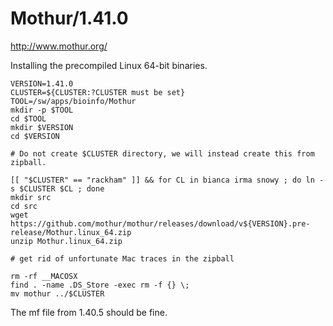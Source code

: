 Mothur/1.41.0
=============

<http://www.mothur.org/>

Installing the precompiled Linux 64-bit binaries.

    VERSION=1.41.0
    CLUSTER=${CLUSTER:?CLUSTER must be set}
    TOOL=/sw/apps/bioinfo/Mothur
    mkdir -p $TOOL
    cd $TOOL
    mkdir $VERSION
    cd $VERSION

    # Do not create $CLUSTER directory, we will instead create this from zipball.

    [[ "$CLUSTER" == "rackham" ]] && for CL in bianca irma snowy ; do ln -s $CLUSTER $CL ; done
    mkdir src
    cd src
    wget https://github.com/mothur/mothur/releases/download/v${VERSION}.pre-release/Mothur.linux_64.zip
    unzip Mothur.linux_64.zip 

    # get rid of unfortunate Mac traces in the zipball

    rm -rf __MACOSX
    find . -name .DS_Store -exec rm -f {} \;
    mv mothur ../$CLUSTER


The mf file from 1.40.5 should be fine.
